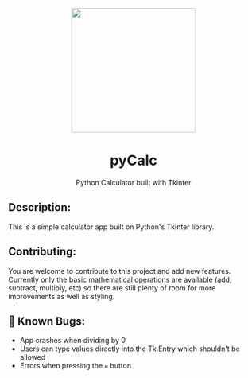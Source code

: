 <div align="center">
  <img width="250" src="assets/pycalc-logo.svg">
  <h1>pyCalc</h1>
  <p>Python Calculator built with Tkinter</p>
</div>

## Description:
This is a simple calculator app built on Python's Tkinter library.

## Contributing:
You are welcome to contribute to this project and add new features. Currently only the basic mathematical operations are available (add, subtract, multiply, etc) so there are still plenty of room for more improvements as well as styling.

## 🐞 Known Bugs:
- App crashes when dividing by 0
- Users can type values directly into the Tk.Entry which shouldn't be allowed
- Errors when pressing the `=` button